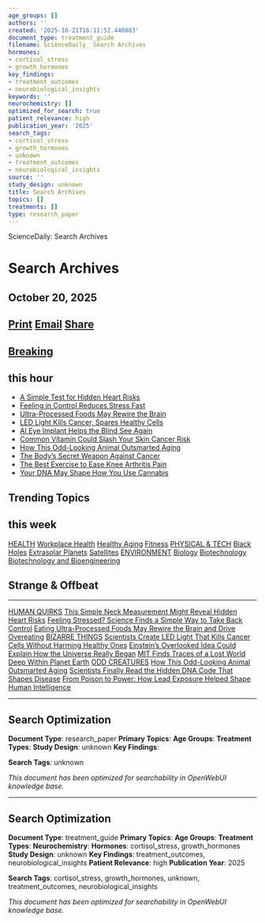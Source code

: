```yaml
---
age_groups: []
authors: ''
created: '2025-10-21T16:11:52.440883'
document_type: treatment_guide
filename: ScienceDaily_ Search Archives
hormones:
- cortisol_stress
- growth_hormones
key_findings:
- treatment_outcomes
- neurobiological_insights
keywords: ''
neurochemistry: []
optimized_for_search: true
patient_relevance: high
publication_year: '2025'
search_tags:
- cortisol_stress
- growth_hormones
- unknown
- treatment_outcomes
- neurobiological_insights
source: ''
study_design: unknown
title: Search Archives
topics: []
treatments: []
type: research_paper
---
```






ScienceDaily: Search Archives
# Search Archives
October 20, 2025
---
[Print](#)
[Email](#)
[Share](#)
---
## [Breaking](/breaking/)
this hour
---
* [A Simple Test for Hidden Heart Risks](/releases/2025/10/251020092844.htm)
* [Feeling in Control Reduces Stress Fast](/releases/2025/10/251020092833.htm)
* [Ultra-Processed Foods May Rewire the Brain](/releases/2025/10/251020092824.htm)
* [LED Light Kills Cancer, Spares Healthy Cells](/releases/2025/10/251020092831.htm)
* [AI Eye Implant Helps the Blind See Again](/releases/2025/10/251020092818.htm)
* [Common Vitamin Could Slash Your Skin Cancer Risk](/releases/2025/10/251019120525.htm)
* [How This Odd-Looking Animal Outsmarted Aging](/releases/2025/10/251019120523.htm)
* [The Body’s Secret Weapon Against Cancer](/releases/2025/10/251019120527.htm)
* [The Best Exercise to Ease Knee Arthritis Pain](/releases/2025/10/251019120521.htm)
* [Your DNA May Shape How You Use Cannabis](/releases/2025/10/251019120518.htm)
## Trending Topics
this week
---
[HEALTH](/news/top/health/)
[Workplace Health](/news/health_medicine/workplace_health/)
[Healthy Aging](/news/health_medicine/healthy_aging/)
[Fitness](/news/health_medicine/fitness/)
[PHYSICAL & TECH](/news/top/technology/)
[Black Holes](/news/space_time/black_holes/)
[Extrasolar Planets](/news/space_time/extrasolar_planets/)
[Satellites](/news/space_time/satellites/)
[ENVIRONMENT](/news/top/environment/)
[Biology](/news/plants_animals/biology/)
[Biotechnology](/news/plants_animals/biotechnology/)
[Biotechnology and Bioengineering](/news/plants_animals/biotechnology_and_bioengineering/)
## Strange & Offbeat
---
[HUMAN QUIRKS](/news/strange_offbeat/human_quirks/)
[This Simple Neck Measurement Might Reveal Hidden Heart Risks](/releases/2025/10/251020092844.htm)
[Feeling Stressed? Science Finds a Simple Way to Take Back Control](/releases/2025/10/251020092833.htm)
[Eating Ultra-Processed Foods May Rewire the Brain and Drive Overeating](/releases/2025/10/251020092824.htm)
[BIZARRE THINGS](/news/strange_offbeat/bizarre_things/)
[Scientists Create LED Light That Kills Cancer Cells Without Harming Healthy Ones](/releases/2025/10/251020092831.htm)
[Einstein’s Overlooked Idea Could Explain How the Universe Really Began](/releases/2025/10/251018102132.htm)
[MIT Finds Traces of a Lost World Deep Within Planet Earth](/releases/2025/10/251016223056.htm)
[ODD CREATURES](/news/strange_offbeat/odd_creatures/)
[How This Odd-Looking Animal Outsmarted Aging](/releases/2025/10/251019120523.htm)
[Scientists Finally Read the Hidden DNA Code That Shapes Disease](/releases/2025/10/251016223110.htm)
[From Poison to Power: How Lead Exposure Helped Shape Human Intelligence](/releases/2025/10/251015230952.htm)

---

## Search Optimization

**Document Type**: research_paper
**Primary Topics**: 
**Age Groups**: 
**Treatment Types**: 
**Study Design**: unknown
**Key Findings**: 

**Search Tags**: unknown

*This document has been optimized for searchability in OpenWebUI knowledge base.*


---

## Search Optimization

**Document Type**: treatment_guide
**Primary Topics**: 
**Age Groups**: 
**Treatment Types**: 
**Neurochemistry**: 
**Hormones**: cortisol_stress, growth_hormones
**Study Design**: unknown
**Key Findings**: treatment_outcomes, neurobiological_insights
**Patient Relevance**: high
**Publication Year**: 2025

**Search Tags**: cortisol_stress, growth_hormones, unknown, treatment_outcomes, neurobiological_insights

*This document has been optimized for searchability in OpenWebUI knowledge base.*
